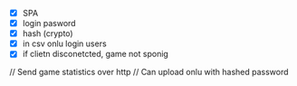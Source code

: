 - [x] SPA
- [x] login pasword
- [x] hash (crypto)
- [x] in csv onlu login users
- [x] if clietn disconetcted, game not sponig

// Send game statistics over http
// Can upload onlu with hashed password
